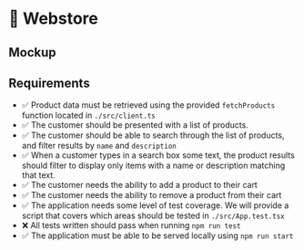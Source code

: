 # 💛 Webstore

## Mockup

## Requirements

- ✅ Product data must be retrieved using the provided `fetchProducts` function located in `./src/client.ts`
- ✅ The customer should be presented with a list of products.
- ✅ The customer should be able to search through the list of products, and filter results by `name` and `description`
- ✅ When a customer types in a search box some text, the product results should filter to display only items with a name or description matching that text.
- ✅ The customer needs the ability to add a product to their cart
- ✅ The customer needs the ability to remove a product from their cart
- ✅ The application needs some level of test coverage. We will provide a script that covers which areas should be tested in `./src/App.test.tsx`
- ❌ All tests written should pass when running `npm run test`
- ✅ The application must be able to be served locally using `npm run start`

